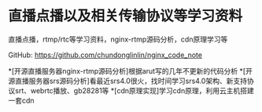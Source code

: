 # 直播点播以及相关传输协议等学习资料
直播点播，rtmp/rtc等学习资料，nginx-rtmp源码分析，cdn原理学习等

GitHub:  https://github.com/chundonglinlin/nginx_code_note


*[开源直播服务器nginx-rtmp源码分析]根据arut写的几年不更新的代码分析
*[开源直播服务器srs源码分析]看最近srs4.0很火，找时间学习srs4.0架构、新支持协议srt、webrtc播放、gb28281等
*[cdn原理实现]学习cdn原理，利用云主机搭建一套cdn

